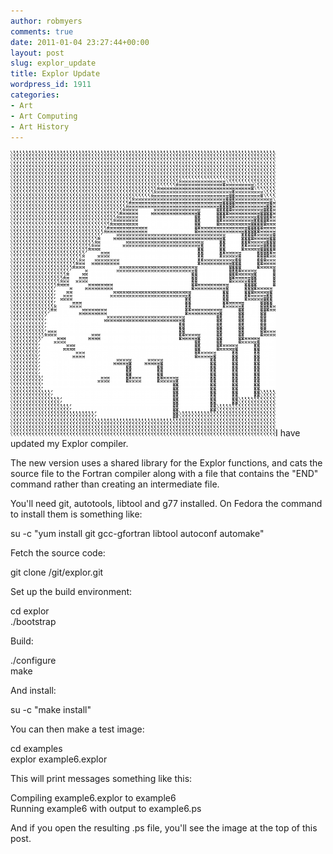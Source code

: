 ```yaml
---
author: robmyers
comments: true
date: 2011-01-04 23:27:44+00:00
layout: post
slug: explor_update
title: Explor Update
wordpress_id: 1911
categories:
- Art
- Art Computing
- Art History
---
```


![example6.png](/assets/2011/01/04/example6.png)I have updated my Explor compiler.  
  
The new version uses a shared library for the Explor functions, and cats the source file to the Fortran compiler along with a file that contains the "END" command rather than creating an intermediate file.  
  
You'll need git, autotools, libtool and g77 installed. On Fedora the command to install them is something like:  
  
su -c "yum install git gcc-gfortran libtool autoconf automake"  
  
Fetch the source code:  
  

git clone /git/explor.git  
  
Set up the build environment:  
  
cd explor  
./bootstrap  
  
Build:  
  
./configure  
make  
  
And install:  
  
su -c "make install"  
  
You can then make a test image:  
  
cd examples  
explor example6.explor  
  
This will print messages something like this:  
  
Compiling example6.explor to example6  
Running example6 with output to example6.ps  
  
And if you open the resulting .ps file, you'll see the image at the top of this post.  
  


